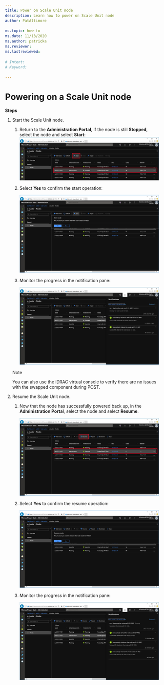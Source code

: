 ```yaml
---
title: Power on Scale Unit node
description: Learn how to power on Scale Unit node
author: PatAltimore

ms.topic: how-to
ms.date: 11/13/2020
ms.author: patricka
ms.reviewer: 
ms.lastreviewed: 

# Intent: 
# Keyword: 

---
```


# Powering on a Scale Unit node

**Steps**

1.  Start the Scale Unit node.

    1.  Return to the **Administration Portal**, if
        the node is still **Stopped**, select the node and select
        **Start**:
        ![](media/image-46.png)

    1.  Select **Yes** to confirm the start operation:

        ![](media/image-47.png)
        
    1.  Monitor the progress in the notification pane:
    
        ![](media/image-48.png)
            
    > [!NOTE]
    > You can also use the iDRAC virtual console to verify there
    are no issues with the swapped component during POST.
    
2.  Resume the Scale Unit node.

    1.  Now that the node has successfully powered back up, in the
        **Administration Portal**, select the node and select
        **Resume**.

        ![](media/image-49.png)
        
    1.  Select **Yes** to confirm the resume
        operation:
    
        ![](media/image-50.png)
    
    1.  Monitor the progress in the notification pane:
    
        ![](media/image-51.png)
        
